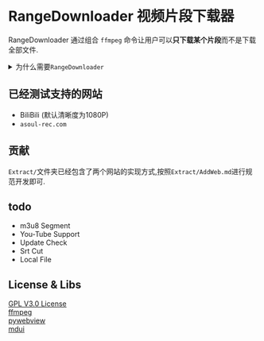 # RangeDownloader 视频片段下载器

RangeDownloader 通过组合 `ffmpeg` 命令让用户可以**只下载某个片段**而不是下载全部文件.

<details>
<summary> 为什么需要<code>RangeDownloader</code> </summary>
场景分析: 当我们在进行视频创作时,也许<b>只需要其中一小段素材</b>.  </br>
一般来说,创作者可能会选择两种方法: </br>
方法1: 直接下载该文件,之后在本地裁剪</br>
问题: 耗费大量时间</br>
方法2: 录屏 </br>
问题: 画质严重损失 </br>
方法3: Range: seconds</br>
问题: 需要服务器支持,且<b>大多数服务器不支持</b></br>

</details>

## 已经测试支持的网站
- BiliBili (默认清晰度为1080P)
- `asoul-rec.com`

## 贡献
`Extract/`文件夹已经包含了两个网站的实现方式,按照`Extract/AddWeb.md`进行规范开发即可.

## todo
- m3u8 Segment
- You-Tube Support
- Update Check
- Srt Cut
- Local File

## License & Libs
[GPL V3.0 License]()  
[ffmpeg]()  
[pywebview]()  
[mdui]()  